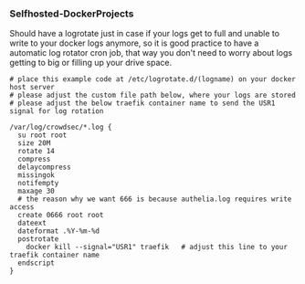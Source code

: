 ### Selfhosted-DockerProjects


Should have a logrotate just in case if your logs get to full and unable to write to your docker logs anymore, so it is good practice to have a automatic log rotator cron job, that way you don't need to worry about logs getting to big or filling up your drive space.
```
# place this example code at /etc/logrotate.d/(logname) on your docker host server
# please adjust the custom file path below, where your logs are stored
# please adjust the below traefik container name to send the USR1 signal for log rotation

/var/log/crowdsec/*.log {
  su root root
  size 20M
  rotate 14
  compress
  delaycompress
  missingok
  notifempty
  maxage 30
  # the reason why we want 666 is because authelia.log requires write access
  create 0666 root root
  dateext
  dateformat .%Y-%m-%d
  postrotate
    docker kill --signal="USR1" traefik   # adjust this line to your traefik container name
  endscript
}
